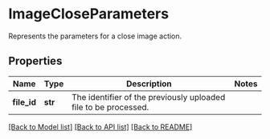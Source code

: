 # ImageCloseParameters

Represents the parameters for a close image action.
## Properties
Name | Type | Description | Notes
------------ | ------------- | ------------- | -------------
**file_id** | **str** | The identifier of the previously uploaded file to be processed. | 

[[Back to Model list]](../README.md#documentation-for-models) [[Back to API list]](../README.md#documentation-for-api-endpoints) [[Back to README]](../README.md)


